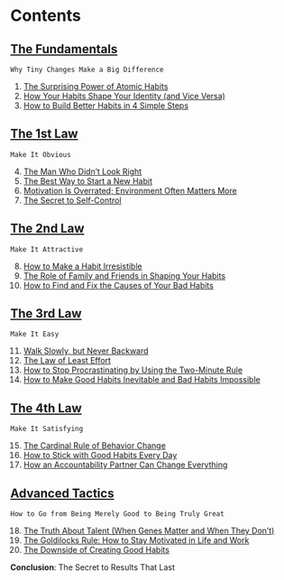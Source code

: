 # Contents

## [The Fundamentals](./The_Fundamentals/The_Fundamentals.md)

```
Why Tiny Changes Make a Big Difference
```

1. [The Surprising Power of Atomic Habits](./The_Fundamentals/Chapter_1.md)
2. [How Your Habits Shape Your Identity (and Vice Versa)](./The_Fundamentals/Chapter_2.md)
3. [How to Build Better Habits in 4 Simple Steps](./The_Fundamentals/Chapter_3.md)

## [The 1st Law](./The_1st_Law/The_1st_Law.md)

```
Make It Obvious
```

4. [The Man Who Didn’t Look Right](./The_1st_Law/Chapter_4.md)
5. [The Best Way to Start a New Habit](./The_1st_Law/Chapter_5.md)
6. [Motivation Is Overrated; Environment Often Matters More](./The_1st_Law/Chapter_6.md)
7. [The Secret to Self-Control](./The_1st_Law/Chapter_7.md)

## [The 2nd Law](./The_2nd_Law/The_2nd_Law.md)

```
Make It Attractive
```

8. [How to Make a Habit Irresistible](./The_2nd_Law/Chapter_8.md)
9. [The Role of Family and Friends in Shaping Your Habits](./The_2nd_Law/Chapter_9.md)
10. [How to Find and Fix the Causes of Your Bad Habits](./The_2nd_Law/Chapter_10.md)

## [The 3rd Law](./The_3rd_Law/The_3rd_Law.md)

```
Make It Easy
```

11. [Walk Slowly, but Never Backward](./The_3rd_Law/Chapter_11.md)
12. [The Law of Least Effort](./The_3rd_Law/Chapter_12.md)
13. [How to Stop Procrastinating by Using the Two-Minute Rule](./The_3rd_Law/Chapter_13.md)
14. [How to Make Good Habits Inevitable and Bad Habits Impossible](./The_3rd_Law/Chapter_14.md)

## [The 4th Law](./The_4th_Law/The_4th_Law.md)

```
Make It Satisfying
```

15. [The Cardinal Rule of Behavior Change](./The_4th_Law/Chapter_15.md)
16. [How to Stick with Good Habits Every Day](./The_4th_Law/Chapter_16.md)
17. [How an Accountability Partner Can Change Everything](./The_4th_Law/Chapter_17.md)

## [Advanced Tactics](./Advanced_Tactics/Advanced_Tactics.md)

```
How to Go from Being Merely Good to Being Truly Great
```

18. [The Truth About Talent (When Genes Matter and When They Don’t)](./Advanced_Tactics/Chapter_18.md)
19. [The Goldilocks Rule: How to Stay Motivated in Life and Work](./Advanced_Tactics/Chapter_19.md)
20. [The Downside of Creating Good Habits](./Advanced_Tactics/Chapter_20.md)

**Conclusion**: The Secret to Results That Last
